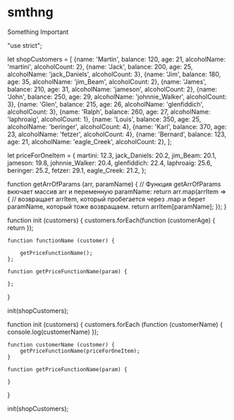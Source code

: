 # smthng
Something Important

"use strict";

let shopCustomers = [
    {name: 'Martin', balance: 120, age: 21, alcoholName: 'martini', alcoholCount: 2},
    {name: 'Jack', balance: 200, age: 25, alcoholName: 'jack_Daniels', alcoholCount: 3},
    {name: 'Jim', balance: 180, age: 35, alcoholName: 'jim_Beam', alcoholCount: 2},
    {name: 'James', balance: 210, age: 31, alcoholName: 'jameson', alcoholCount: 2},
    {name: 'John', balance: 250, age: 29, alcoholName: 'johnnie_Walker', alcoholCount: 3},
    {name: 'Glen', balance: 215, age: 26, alcoholName: 'glenfiddich', alcoholCount: 3},
    {name: 'Ralph', balance: 260, age: 27, alcoholName: 'laphroaig', alcoholCount: 1},
    {name: 'Louis', balance: 350, age: 25, alcoholName: 'beringer', alcoholCount: 4},
    {name: 'Karl', balance: 370, age: 23, alcoholName: 'fetzer', alcoholCount: 4},
    {name: 'Bernard', balance: 123, age: 21, alcoholName: 'eagle_Creek', alcoholCount: 2},
];

let priceForOneItem = {
    martini: 12.3,
    jack_Daniels: 20.2,
    jim_Beam: 20.1,
    jameson: 19.8,
    johnnie_Walker: 20.4,
    glenfiddich: 22.4,
    laphroaig: 25.6,
    beringer: 25.2,
    fetzer: 29.1,
    eagle_Creek: 21.2,
};

function getArrOfParams (arr, paramName) {     // Функция getArrOfParams вкючает массив arr и переменную paramName: 
    return arr.map(arrItem => {                // возвращает arrItem, который пробегается  через .map и берет paramName, который тоже возвращаем.
       return arrItem[paramName];
    });
}

function init (customers) {
    customers.forEach(function (customerAge) {
        return 
    });


    function functionName (customer) {

        getPriceFunctionName();
    };

    function getPriceFunctionName(param) {

    };
}

init(shopCustomers);


function init (customers) {
    customers.forEach (function (customerName) {
        console.log(customerName)
    });
    
    function customerName (customer) {
        getPriceFunctionName(priceForOneItem);
    }
    
    function getPriceFunctionName(param) {
        
    }
}
    
init(shopCustomers);
